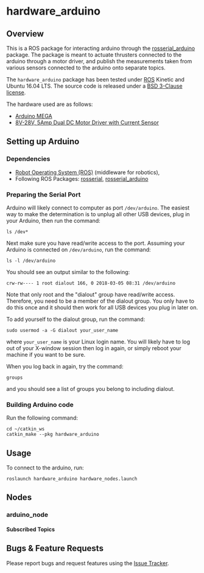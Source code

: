 # hardware_arduino

## Overview

This is a ROS package for interacting arduino through the [rosserial_arduino](http://wiki.ros.org/rosserial_arduino) package. The package is meant to actuate thrusters connected to the arduino through a motor driver, and publish the measurements taken from various sensors connected to the arduino onto separate topics.

The `hardware_arduino` package has been tested under [ROS](http://www.ros.org) Kinetic and Ubuntu 16.04 LTS. The source code is released under a [BSD 3-Clause license](LICENSE.md).

The hardware used are as follows:
* [Arduino MEGA](https://store.arduino.cc/usa/arduino-mega-2560-rev3)
* [8V-28V, 5Amp Dual DC Motor Driver with Current Sensor](http://www.nex-robotics.com/products/motor-drivers/8v-28v-5amp-dual-dc-motor-driver-with-current-sense.html)


## Setting up Arduino

### Dependencies

- [Robot Operating System (ROS)](http://wiki.ros.org) (middleware for robotics),
- Following ROS Packages: [rosserial](http://wiki.ros.org/rosserial), [rosserial_arduino](http://wiki.ros.org/rosserial_arduino)

### Preparing the Serial Port
Arduino will likely connect to computer as port `/dev/arduino`. The easiest way to make the determination is to unplug all other USB devices, plug in your Arduino, then run the command:
```
ls /dev*
```

Next make sure you have read/write access to the port. Assuming your Arduino is connected on `/dev/arduino`, run the command:

```
ls -l /dev/arduino
```
You should see an output similar to the following:
```
crw-rw---- 1 root dialout 166, 0 2018-03-05 08:31 /dev/arduino
```

Note that only root and the "dialout" group have read/write access. Therefore, you need to be a member of the dialout group. You only have to do this once and it should then work for all USB devices you plug in later on.

To add yourself to the dialout group, run the command:
```
sudo usermod -a -G dialout your_user_name
```
where `your_user_name` is your Linux login name. You will likely have to log out of your X-window session then log in again, or simply reboot your machine if you want to be sure.

When you log back in again, try the command:
```
groups
```
and you should see a list of groups you belong to including dialout.

### Building Arduino code

Run the following command:
```
cd ~/catkin_ws
catkin_make --pkg hardware_arduino
```

## Usage

To connect to the arduino, run:
```
roslaunch hardware_arduino hardware_nodes.launch
```

## Nodes

### arduino_node

#### Subscribed Topics

## Bugs & Feature Requests

Please report bugs and request features using the [Issue Tracker](https://github.com/AUV-IITK/auv2017/issues).

[std_msgs/Int32]: http://docs.ros.org/api/std_msgs/html/msg/Int32.html
